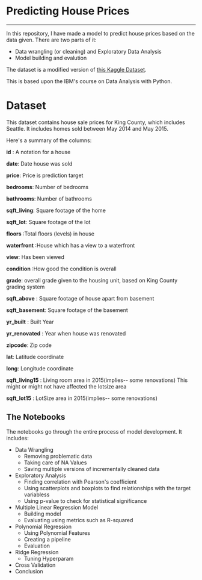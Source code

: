 # Predicting House Prices
-------------------------

In this repository, I have made a model to predict house prices based on the data given. There are two parts of it:
* Data wrangling (or cleaning) and Exploratory Data Analysis
* Model building and evalution

The dataset is a modified version of [this Kaggle Dataset](https://www.kaggle.com/harlfoxem/housesalesprediction). 

This is based upon the IBM's course on Data Analysis with Python.

# Dataset

This dataset contains house sale prices for King County, which includes Seattle. It includes homes sold between May 2014 and May 2015.

Here's a summary of the columns:

__id__ : A notation for a house

__date__: Date house was sold

__price__: Price is prediction target

__bedrooms__: Number of bedrooms

__bathrooms__: Number of bathrooms

__sqft_living__: Square footage of the home

__sqft_lot__: Square footage of the lot

__floors__ :Total floors (levels) in house

__waterfront__ :House which has a view to a waterfront

__view__: Has been viewed

__condition__ :How good the condition is overall

__grade__: overall grade given to the housing unit, based on King County grading system

__sqft_above__ : Square footage of house apart from basement

__sqft_basement__: Square footage of the basement

__yr_built__ : Built Year

__yr_renovated__ : Year when house was renovated

__zipcode__: Zip code

__lat__: Latitude coordinate

__long__: Longitude coordinate

__sqft_living15__ : Living room area in 2015(implies-- some renovations) This might or might not have affected the lotsize area

__sqft_lot15__ : LotSize area in 2015(implies-- some renovations)

## The Notebooks
The notebooks go through the entire process of model development. It includes: 
* Data Wrangling
    - Removing problematic data
    - Taking care of NA Values
    - Saving multiple versions of incrementally cleaned data
* Exploratory Analysis
    - Finding correlation with Pearson's coefficient
    - Using scatterplots and boxplots to find relationships with the target variabless
    - Using p-value to check for statistical significance
* Multiple Linear Regression Model
    - Building model
    - Evaluating using metrics such as R-squared
* Polynomial Regression
    - Using Polynomial Features
    - Creating a pipeline
    - Evaluation
* Ridge Regression
    - Tuning Hyperparam 
* Cross Validation
* Conclusion